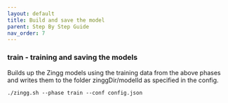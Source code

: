 ```yaml
---
layout: default
title: Build and save the model
parent: Step By Step Guide
nav_order: 7
---
```

### train - training and saving the models
Builds up the Zingg models using the training data from the above phases and writes them to the folder zinggDir/modelId as specified in the config.

`./zingg.sh --phase train --conf config.json`
